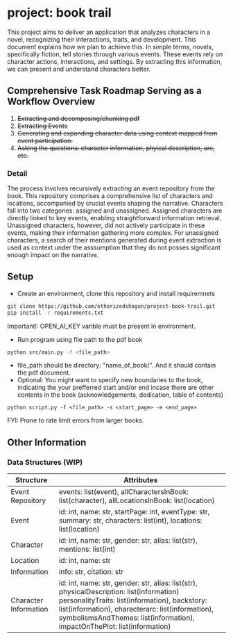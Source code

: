 # project: book trail
<!-- [![wakatime](https://wakatime.com/badge/user/018c9913-55f8-4cc2-9082-b8ae476fb207/project/018da38b-0797-4a08-bae6-caf7c25bf14b.svg)](https://wakatime.com/badge/user/018c9913-55f8-4cc2-9082-b8ae476fb207/project/018da38b-0797-4a08-bae6-caf7c25bf14b) -->

<!-- ## **Introduction** -->
This project aims to deliver an application that analyzes characters in a novel, recognizing their interactions, traits, and development. This document explains how we plan to achieve this. In simple terms, novels, specifically fiction, tell stories through various events. These events rely on character actions, interactions, and settings. By extracting this information, we can present and understand characters better.

## **Comprehensive Task Roadmap Serving as a Workflow Overview**
1. ~~Extracting and decomposing/chunking pdf~~
2. ~~Extracting Events~~
3. ~~Generating and expanding character data using context mapped from event participation.~~
4. ~~Asking the questions: character information, phyical description, arc, etc.~~

### **Detail**
The process involves recursively extracting an event repository from the book. This repository comprises a comprehensive list of characters and locations, accompanied by crucial events shaping the narrative. Characters fall into two categories: assigned and unassigned. Assigned characters are directly linked to key events, enabling straightforward information retrieval. Unassigned characters, however, did not actively participate in these events, making their information gathering more complex. For unassigned characters, a search of their mentions generated during event extraction is used as context under the asssumption that they do not posses significant enough impact on the narrative.

## Setup
* Create an environment, clone this repository and install requiremnets
```bash
git clone https://github.com/othorizedshogun/project-book-trail.git
pip install -r requirements.txt
```
Important!: OPEN_AI_KEY varible must be present in environment.
* Run program using file path to the pdf book
```bash
python src/main.py -f <file_path>
```
* file_path should be directory: "name_of_book/". And it should contain the pdf document.
* Optional: You might want to specify new boundaries to the book, indicating the your prefferred start and/or end incase there are other contents in the book (acknowledgements, dedication, table of contents)
```
python script.py -f <file_path> -s <start_page> -e <end_page>
```

FYI: Prone to rate limit errors from larger books.


## **Other Information**
### **Data Structures (WIP)**
| Structure             | Attributes                                                                                                             |
| --------------------- | ---------------------------------------------------------------------------------------------------------------------- |
| Event Repository      | events: list(event), allCharactersInBook: list(character), allLocationsInBook: list(location)                          |
| Event                 | id: int, name: str, startPage: int, eventType: str, summary: str, characters: list(int), locations: list(location)     |
| Character             | id: int, name: str, gender: str, alias: list(str), mentions: list(int)                                                 |
| Location              | id: int, name: str                                                                                                     |
| Information           | info: str, citation: str                                                                                               |
| Character Information | id: int, name: str, gender: str, alias: list(str), physicalDescription: list(information) personalityTraits: list(information), backstory: list(information), characterarc: list(information), symbolismsAndThemes: list(information), impactOnThePlot: list(information)        |